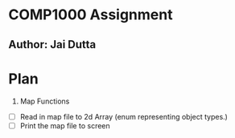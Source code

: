 
# COMP1000 Assignment

## Author: Jai Dutta


# Plan

1. Map Functions
- [ ] Read in map file to 2d Array (enum representing object types.)  
- [ ] Print the map file to screen